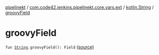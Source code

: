 [pipelinekt](../../index.md) / [com.code42.jenkins.pipelinekt.core.vars.ext](../index.md) / [kotlin.String](index.md) / [groovyField](./groovy-field.md)

# groovyField

`fun `[`String`](https://kotlinlang.org/api/latest/jvm/stdlib/kotlin/-string/index.html)`.groovyField(): Field` [(source)](https://github.com/code42/pipelinekt/tree/master/core/src/main/kotlin/com/code42/jenkins/pipelinekt/core/vars/ext/Ext.kt#L11)